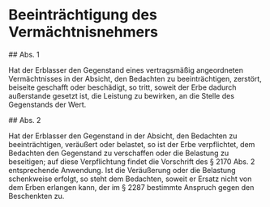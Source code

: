 # Beeinträchtigung des Vermächtnisnehmers



\#\# Abs. 1

 Hat der Erblasser den Gegenstand eines vertragsmäßig angeordneten Vermächtnisses in der Absicht, den Bedachten zu beeinträchtigen, zerstört, beiseite geschafft oder beschädigt, so tritt, soweit der Erbe dadurch außerstande gesetzt ist, die Leistung zu bewirken, an die Stelle des Gegenstands der Wert.

\#\# Abs. 2

 Hat der Erblasser den Gegenstand in der Absicht, den Bedachten zu beeinträchtigen, veräußert oder belastet, so ist der Erbe verpflichtet, dem Bedachten den Gegenstand zu verschaffen oder die Belastung zu beseitigen; auf diese Verpflichtung findet die Vorschrift des § 2170 Abs. 2 entsprechende Anwendung. Ist die Veräußerung oder die Belastung schenkweise erfolgt, so steht dem Bedachten, soweit er Ersatz nicht von dem Erben erlangen kann, der im § 2287 bestimmte Anspruch gegen den Beschenkten zu. 

